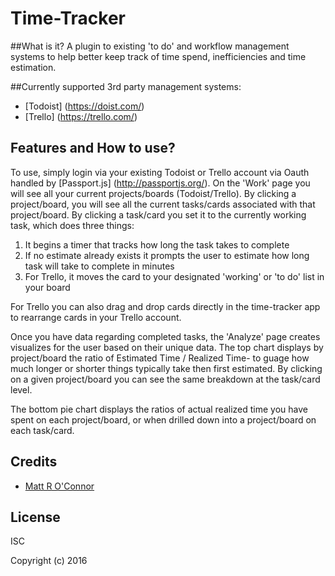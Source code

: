 # Time-Tracker

##What is it?
A plugin to existing 'to do' and workflow management systems to help better keep track of time spend, inefficiencies and time estimation.

##Currently supported 3rd party management systems:
- [Todoist] (https://doist.com/)
- [Trello] (https://trello.com/)

## Features and How to use?
To use, simply login via your existing Todoist or Trello account via Oauth handled by [Passport.js] (http://passportjs.org/). On the 'Work' page you will see all your current projects/boards (Todoist/Trello). By clicking a project/board, you will see all the current tasks/cards associated with that project/board. By clicking a task/card you set it to the currently working task, which does three things:
1) It begins a timer that tracks how long the task takes to complete
2) If no estimate already exists it prompts the user to estimate how long task will take to complete in minutes
3) For Trello, it moves the card to your designated 'working' or 'to do' list in your board

For Trello you can also drag and drop cards directly in the time-tracker app to rearrange cards in your Trello account.

Once you have data regarding completed tasks, the 'Analyze' page creates visualizes for the user based on their unique data. The top chart displays by project/board the ratio of Estimated Time / Realized Time- to guage how much longer or shorter things typically take then first estimated. By clicking on a given project/board you can see the same breakdown at the task/card level.

The bottom pie chart displays the ratios of actual realized time you have spent on each project/board, or when drilled down into a project/board on each task/card.

## Credits

  - [Matt R O'Connor](http://github.com/mattroconnor)

## License

ISC

Copyright (c) 2016
